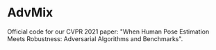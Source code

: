# AdvMix
Official code for our CVPR 2021 paper: "When Human Pose Estimation Meets Robustness: Adversarial Algorithms and Benchmarks".
